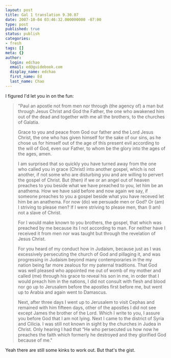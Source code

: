 ```yaml
---
layout: post
title: Gal 1 translation 9.30.07
date: 2007-10-04 03:46:32.000000000 -07:00
type: post
published: true
status: publish
categories:
- fresh
tags: []
meta: {}
author:
  login: edchao
  email: ed@guidebook.com
  display_name: edchao
  first_name: Ed
  last_name: Chao
---
```

<p>I figured I'd let you in on the fun:</p>
<blockquote><p>"Paul an apostle not from men nor through (the agency of) a man but through Jesus Christ and God the Father, the one who awakened him out of the dead and together with me all the brothers, to the churches of Galatia.</p>
<p>Grace to you and peace from God our father and the Lord Jesus Christ, the one who has given himself for the sake of our sins, as he chose us for himself out of the age of this present evil according to the will of God, even our Father, to whom be the glory into the ages of the ages, amen.</p>
<p>I am surprised that so quickly you have turned away from the one who called you in grace (Christ) into another gospel, which is not another, if not some who are disturbing you and are willing to pervert the gospel of Christ.  But (then) if we or an angel out of heaven preaches to you beside what we have preached to you, let him be an anathema.  How we have said before and now again we say, if someone preaches to you a gospel beside what you have receved let him be an anathema.  For now (do) we persuade men or God? Or (am) I striving to please men? If I were striving to please men, than (I am) not a slave of Christ.</p>
<p>For I would make known to you brothers, the gospel, that which was preached by me because its I not according to man.  For neither have I received it from men nor was taught but through the revelation of Jesus Christ.</p>
<p>For you heard of my conduct how in Judaism, because just as I was excessively persecuting the church of God and pillaging it, and was progressing in Judaism beyond many contemporaries in the my nation being far more zealous for my paternal traditions.  That God was well pleased who appointed me out of womb of my mother and called (me) through his grace to reveal his son in me, in order that I would preach him in the nations, I did not consult with flesh and blood nor go up to Jerusalem before the apostles first before me, but went up to Arabia and again went to Damascus.</p>
<p>Next, after three days I went up to Jerusalem to visit Cephas and remained with him fifteen days, other of the apostles I did not see except James the brother of the Lord.  Which I write to you, I assure you before God that I am not lying.  Next I came to the district of Syria and Cilicia.  I was still not known in sight by the churches in Judea in Christ.  Only hearing I had that “He who persecuted us how now he preaches the faith which formerly he destroyed and they glorified God because of me."</p></blockquote>
<p>Yeah there are still some kinks to work out.  But that's the gist.</p>
